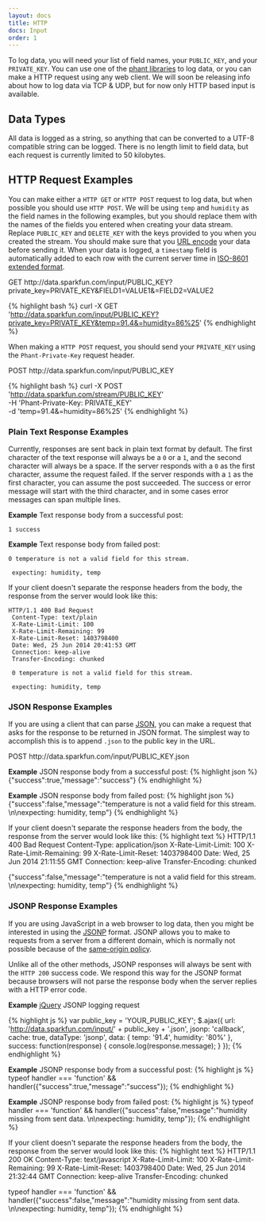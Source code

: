 ```yaml
---
layout: docs
title: HTTP
docs: Input
order: 1
---
```


To log data, you will need your list of field names, your `PUBLIC_KEY`, and your `PRIVATE_KEY`.  You can use
one of the [phant libraries](/libraries) to log data, or you can make a HTTP request using any web client.  We will
soon be releasing info about how to log data via TCP & UDP, but for now only HTTP based input is available.

## Data Types
All data is logged as a string, so anything that can be converted to a UTF-8 compatible string can be logged.  There
is no length limit to field data, but each request is currently limited to 50 kilobytes.

## HTTP Request Examples
You can make either a `HTTP GET` or `HTTP POST` request to log data, but when possible you should use `HTTP POST`.
We will be using `temp` and `humidity` as the field names in the following examples, but you should replace them
with the names of the fields you entered when creating your data stream. Replace `PUBLIC_KEY` and `DELETE_KEY`
with the keys provided to you when you created the stream.  You should make sure that you
[URL encode](http://en.wikipedia.org/wiki/Percent-encoding) your data before sending it.  When your data is logged,
a `timestamp` field is automatically added to each row with the current server time in
[ISO-8601 extended format](http://en.wikipedia.org/wiki/ISO_8601).

<div class="url">
  <span class="method GET">GET</span>
  http://data.sparkfun.com/input/PUBLIC_KEY?private_key=PRIVATE_KEY&FIELD1=VALUE1&=FIELD2=VALUE2
</div>

{% highlight bash %}
curl -X GET 'http://data.sparkfun.com/input/PUBLIC_KEY?private_key=PRIVATE_KEY&temp=91.4&=humidity=86%25'
{% endhighlight %}

When making a `HTTP POST` request, you should send your `PRIVATE_KEY` using the `Phant-Private-Key` request header.

<div class="url">
  <span class="method POST">POST</span>
  http://data.sparkfun.com/input/PUBLIC_KEY
</div>

{% highlight bash %}
curl -X POST 'http://data.sparkfun.com/stream/PUBLIC_KEY' \
  -H 'Phant-Private-Key: PRIVATE_KEY' \
  -d 'temp=91.4&=humidity=86%25'
{% endhighlight %}

### Plain Text Response Examples

Currently, responses are sent back in plain text format by default.  The first character of the text response
will always be a `0` or a `1`, and the second character will always be a space. If the server responds with a `0`
as the first character, assume the request failed.  If the server responds with a `1` as the first character, you
can assume the post succeeded. The success or error message will start with the third character, and in some cases
error messages can span multiple lines.

**Example** Text response body from a successful post:

    1 success

**Example** Text response body from failed post:

    0 temperature is not a valid field for this stream.

     expecting: humidity, temp

If your client doesn't separate the response headers from the body, the response from the server
would look like this:

    HTTP/1.1 400 Bad Request
     Content-Type: text/plain
     X-Rate-Limit-Limit: 100
     X-Rate-Limit-Remaining: 99
     X-Rate-Limit-Reset: 1403798400
     Date: Wed, 25 Jun 2014 20:41:53 GMT
     Connection: keep-alive
     Transfer-Encoding: chunked

     0 temperature is not a valid field for this stream.

     expecting: humidity, temp

### JSON Response Examples

If you are using a client that can parse [JSON](http://en.wikipedia.org/wiki/JSON), you can make a
request that asks for the response to be returned in JSON format.  The simplest way to accomplish this
is to append `.json` to the public key in the URL.

<div class="url">
  <span class="method POST">POST</span>
  http://data.sparkfun.com/input/PUBLIC_KEY.json
</div>

**Example** JSON response body from a successful post:
{% highlight json %}
{"success":true,"message":"success"}
{% endhighlight %}

**Example** JSON response body from failed post:
{% highlight json %}
{"success":false,"message":"temperature is not a valid field for this stream. \n\nexpecting: humidity, temp"}
{% endhighlight %}

If your client doesn't separate the response headers from the body, the response from the server
would look like this:
{% highlight text %}
HTTP/1.1 400 Bad Request
 Content-Type: application/json
 X-Rate-Limit-Limit: 100
 X-Rate-Limit-Remaining: 99
 X-Rate-Limit-Reset: 1403798400
 Date: Wed, 25 Jun 2014 21:11:55 GMT
 Connection: keep-alive
 Transfer-Encoding: chunked

 {"success":false,"message":"temperature is not a valid field for this stream. \n\nexpecting: humidity, temp"}
{% endhighlight %}

### JSONP Response Examples

If you are using JavaScript in a web browser to log data, then you might be interested in using the
[JSONP](http://en.wikipedia.org/wiki/JSONP) format.  JSONP allows you to make to requests from a server
from a different domain, which is normally not possible because of the
[same-origin policy](http://en.wikipedia.org/wiki/Same-origin_policy).

Unlike all of the other methods, JSONP responses will always be sent with the `HTTP 200` success code.  We respond
this way for the JSONP format because browsers will not parse the response body when the server replies with a HTTP error code.

**Example** [jQuery](http://jquery.com) JSONP logging request

{% highlight js %}
var public_key = 'YOUR_PUBLIC_KEY';
 $.ajax({
   url: 'http://data.sparkfun.com/input/' + public_key + '.json',
   jsonp: 'callback',
   cache: true,
   dataType: 'jsonp',
   data: {
     temp: '91.4',
     humidity: '80%'
   },
   success: function(response) {
     console.log(response.message);
   }
 });
{% endhighlight %}

**Example** JSONP response body from a successful post:
{% highlight js %}
typeof handler === 'function' && handler({"success":true,"message":"success"});
{% endhighlight %}

**Example** JSONP response body from failed post:
{% highlight js %}
typeof handler === 'function' && handler({"success":false,"message":"humidity missing from sent data. \n\nexpecting: humidity, temp"});
{% endhighlight %}

If your client doesn't separate the response headers from the body, the response from the server
would look like this:
{% highlight text %}
HTTP/1.1 200 OK
 Content-Type: text/javascript
 X-Rate-Limit-Limit: 100
 X-Rate-Limit-Remaining: 99
 X-Rate-Limit-Reset: 1403798400
 Date: Wed, 25 Jun 2014 21:32:44 GMT
 Connection: keep-alive
 Transfer-Encoding: chunked

 typeof handler === 'function' && handler({"success":false,"message":"humidity missing from sent data. \n\nexpecting: humidity, temp"});
{% endhighlight %}

